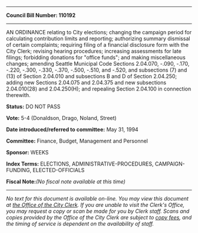 

********

**Council Bill Number: 110192**
********

 AN ORDINANCE relating to City elections; changing the campaign period for calculating contribution limits and reporting; authorizing summary dismissal of certain complaints; requiring filing of a financial disclosure form with the City Clerk; revising hearing procedures; increasing assessments for late filings; forbidding donations for "office funds"; and making miscellaneous changes; amending Seattle Municipal Code Sections 2.04.070, -.090, -.170, -.220, -.300, -.330, -.370, -.500, -.510, and -.520, and subsections (7) and (13) of Section 2.04.010 and subsections B and D of Section 2.04.250; adding new Sections 2.04.075 and 2.04.375 and new subsections 2.04.010(28) and 2.04.250(H); and repealing Section 2.04.100 in connection therewith.

**Status:** DO NOT PASS
   
**Vote:** 5-4 (Donaldson, Drago, Noland, Street)
   
   
**Date introduced/referred to committee:** May 31, 1994
   
**Committee:** Finance, Budget, Management and Personnel
   
**Sponsor:** WEEKS
   
   
**Index Terms:** ELECTIONS, ADMINISTRATIVE-PROCEDURES, CAMPAIGN-FUNDING, ELECTED-OFFICIALS

**Fiscal Note:**_(No fiscal note available at this time)_
********

_No text for this document is available on-line. You may view this document at [the Office of the City Clerk](http://www.seattle.gov/leg/clerk/contactUs.htm). If you are unable to visit the Clerk's Office, you may request a copy or scan be made for you by Clerk staff. Scans and copies provided by the Office of the City Clerk are subject to [copy fees](http://clerk.seattle.gov/~public/clerkfees.htm), and the timing of service is dependent on the availability of staff._

